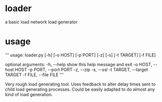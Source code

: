 # loader
a basic load network load generator

# usage

'''
usage: loader.py [-h] [-o HOST] [-p PORT] [-z] [-s] [-t TARGET] [-f FILE]

optional arguments:
  -h, --help            show this help message and exit
  -o HOST, --host HOST
  -p PORT, --port PORT
  -z, --zip
  -s, --ssl
  -t TARGET, --target TARGET
  -f FILE, --file FILE
'''

Very rough load generating tool. Uses feedback to alter delay times 
sent to child load generating processes. Could be easily adapted to
do almost any kind of load generation.